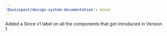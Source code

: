 ```yaml
---
'@swisspost/design-system-documentation': minor
---
```


Added a Since v1 label on all the components that got introduced in Version 1
